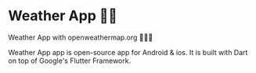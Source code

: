 #  Weather App ✍🏻
Weather App with openweathermap.org 👨🏻‍💻

Weather App app is open-source  app for Android & ios. It is built with Dart on top of Google's Flutter Framework.
